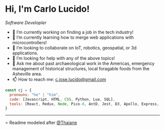 
<h1> Hi, I'm Carlo Lucido! </h1>
<p><em>Software Developler  </em></p>

- 🔭 I’m currently working on finding a job in the tech industry!
- 🌱 I’m currently learning how to merge web applications with microcontrollers!
- 👯 I’m looking to collaborate on IoT, robotics, geospatial, or 3d applications.
- 🤔 I’m looking for help with any of the above topics!
- 💬 Ask me about past archaeological work in the Americas, emergency management of historical structures, local foragable foods from the Asheville area.
- 📫 How to reach me: c.jose.lucido@gmail.com

```javascript
const cj = {
  pronouns: "he" | "him",
  code: [Javascript, HTML, CSS, Python, Lua, SQL],
  tools: [React, Redux, Node, Pico-8, AntD, Jest, D3, Apollo, Express, Knex, MySQL],
}
```


---

⭐️ Readme modeled after [@Thaiane](https://github.com/Thaiane)

